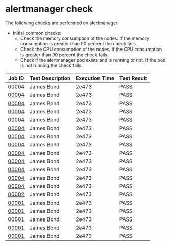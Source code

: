 # alertmanager check
The following checks are performed on alertmanager:
- Initial common checks:
    - Check the memory consumption of the nodes. If the memory consumption is greater than 90 percent the check fails.
    - Check the CPU consumption of the nodes. If the CPU consumption is greater than 90 percent the check fails.
    - Check if the alertmanager pod exists and is running or not. If the pod is not running the check fails.

| Job ID |   Test Description         | Execution Time |Test Result   |
 |---------|---------------------------| --------------|--------|
|     <a href= "https://gitlab.mayadata.io/oep/oep-e2e-gcp/-/jobs/00004">00004</a>           |  James Bond           | 2e473  | PASS |
|     <a href= "https://gitlab.mayadata.io/oep/oep-e2e-gcp/-/jobs/00004">00004</a>           |  James Bond           | 2e473  | PASS |
|     <a href= "https://gitlab.mayadata.io/oep/oep-e2e-gcp/-/jobs/00004">00004</a>           |  James Bond           | 2e473  | PASS |
|     <a href= "https://gitlab.mayadata.io/oep/oep-e2e-gcp/-/jobs/00004">00004</a>           |  James Bond           | 2e473  | PASS |
|     <a href= "https://gitlab.mayadata.io/oep/oep-e2e-gcp/-/jobs/00004">00004</a>           |  James Bond           | 2e473  | PASS |
|     <a href= "https://gitlab.mayadata.io/oep/oep-e2e-gcp/-/jobs/00004">00004</a>           |  James Bond           | 2e473  | PASS |
|     <a href= "https://gitlab.mayadata.io/oep/oep-e2e-gcp/-/jobs/00004">00004</a>           |  James Bond           | 2e473  | PASS |
|     <a href= "https://gitlab.mayadata.io/oep/oep-e2e-gcp/-/jobs/00004">00004</a>           |  James Bond           | 2e473  | PASS |
|     <a href= "https://gitlab.mayadata.io/oep/oep-e2e-gcp/-/jobs/00004">00004</a>           |  James Bond           | 2e473  | PASS |
|     <a href= "https://gitlab.mayadata.io/oep/oep-e2e-gcp/-/jobs/00004">00004</a>           |  James Bond           | 2e473  | PASS |
|     <a href= "https://gitlab.mayadata.io/oep/oep-e2e-gcp/-/jobs/00004">00004</a>           |  James Bond           | 2e473  | PASS |
|     <a href= "https://gitlab.mayadata.io/oep/oep-e2e-gcp/-/jobs/00004">00004</a>           |  James Bond           | 2e473  | PASS |
|     <a href= "https://gitlab.mayadata.io/oep/oep-e2e-gcp/-/jobs/00004">00004</a>           |  James Bond           | 2e473  | PASS |
|     <a href= "https://gitlab.mayadata.io/oep/oep-e2e-gcp/-/jobs/00002">00002</a>           |  James Bond           | 2e473  | PASS |
|     <a href= "https://gitlab.mayadata.io/oep/oep-e2e-gcp/-/jobs/00001">00001</a>           |  James Bond           | 2e473  | PASS |
|     <a href= "https://gitlab.mayadata.io/oep/oep-e2e-gcp/-/jobs/00001">00001</a>           |  James Bond           | 2e473  | PASS |
|     <a href= "https://gitlab.mayadata.io/oep/oep-e2e-gcp/-/jobs/00001">00001</a>           |  James Bond           | 2e473  | PASS |
|     <a href= "https://gitlab.mayadata.io/oep/oep-e2e-gcp/-/jobs/00001">00001</a>           |  James Bond           | 2e473  | PASS |
 |    <a href= "https://gitlab.mayadata.io/oep/oep-e2e-gcp/-/jobs/00001">00001</a>   |  James Bond           |  2e473     |PASS  |
